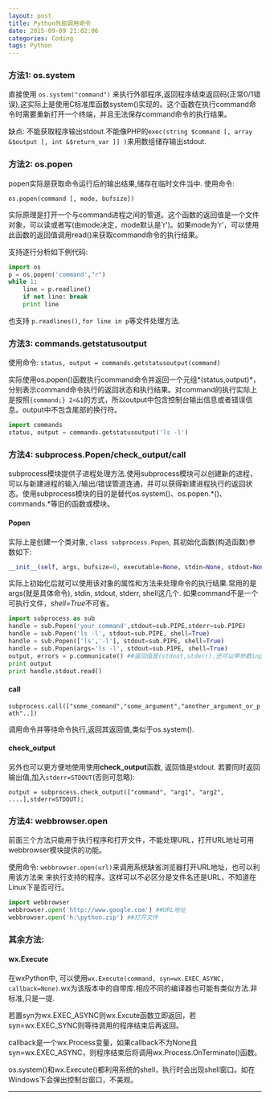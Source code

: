 ```yaml
---
layout: post
title: Python外部调用命令
date: 2015-09-09 21:02:06
categories: Coding
tags: Python
---
```


### 方法1: os.system

直接使用 `os.system("command")` 来执行外部程序,返回程序结束返回码(正常0/1错误),这实际上是使用C标准库函数system()实现的。这个函数在执行command命令时需要重新打开一个终端，并且无法保存command命令的执行结果。

缺点: 不能获取程序输出stdout.不能像PHP的`exec(string $command [, array &$output [, int &$return_var ]] )`来用数组储存输出stdout.

### 方法2: os.popen

popen实际是获取命令运行后的输出结果,储存在临时文件当中. 使用命令: 

`os.popen(command [, mode, bufsize])`

实际原理是打开一个与command进程之间的管道。这个函数的返回值是一个文件对象，可以读或者写(由mode决定，mode默认是’r')。如果mode为’r'，可以使用此函数的返回值调用read()来获取command命令的执行结果。

支持逐行分析如下例代码:

~~~python
import os
p = os.popen('command',"r")
while 1:
    line = p.readline()
    if not line: break
    print line
~~~

也支持 `p.readlines()`, `for line in p`等文件处理方法.

### 方法3: commands.getstatusoutput

使用命令: `status, output = commands.getstatusoutput(command)`

实际使用os.popen()函数执行command命令并返回一个元组*(status,output)*，分别表示command命令执行的返回状态和执行结果。对command的执行实际上是按照`{command;} 2<&1`的方式，所以output中包含控制台输出信息或者错误信息。output中不包含尾部的换行符。

~~~python
import commands
status, output = commands.getstatusoutput('ls -l')
~~~

### 方法4: subprocess.Popen/check_output/call 
subprocess模块提供子进程处理方法.使用subprocess模块可以创建新的进程，可以与新建进程的输入/输出/错误管道连通，并可以获得新建进程执行的返回状态。使用subprocess模块的目的是替代os.system()、os.popen.\*()、commands.\*等旧的函数或模块。

#### Popen

实际上是创建一个类对象, `class subprocess.Popen`, 其初始化函数(构造函数)参数如下:

~~~python
__init__(self, args, bufsize=0, executable=None, stdin=None, stdout=None, stderr=None, preexec_fn=None, close_fds=False, shell=False, cwd=None, env=None, universal_newlines=False, startupinfo=None, creationflags=0)
~~~

实际上初始化后就可以使用该对象的属性和方法来处理命令的执行结果.常用的是args(就是具体命令), stdin, stdout, stderr, shell这几个.
如果command不是一个可执行文件，*shell=True*不可省。

~~~python
import subprocess as sub
handle = sub.Popen('your command',stdout=sub.PIPE,stderr=sub.PIPE)
handle = sub.Popen('ls -l', stdout=sub.PIPE, shell=True)
handle = sub.Popen(['ls','-l'], stdout=sub.PIPE, shell=True)
handle = sub.Popen(args='ls -l', stdout=sub.PIPE, shell=True)
output, errors = p.communicate() ##返回值是(stdout,stderr).还可以带参数input作为stdin
print output
print handle.stdout.read()
~~~

#### call

`subprocess.call(["some_command","some_argument","another_argument_or_path"..])`

调用命令并等待命令执行,返回其返回值,类似于os.system().

#### check_output

另外也可以更方便地使用使用**check_output**函数, 返回值是stdout. 若要同时返回输出值,加入`stderr=STDOUT`(否则可忽略): 

`output = subprocess.check_output(["command", "arg1", "arg2", ....],stderr=STDOUT);` 

### 方法4: webbrowser.open

前面三个方法只能用于执行程序和打开文件，不能处理URL，打开URL地址可用webbrowser模块提供的功能。

使用命令: `webbrowser.open(url)`来调用系统缺省浏览器打开URL地址，也可以利用该方法来
来执行支持的程序。这样可以不必区分是文件名还是URL，不知道在Linux下是否可行。

~~~python
import webbrowser
webbrowser.open('http://www.google.com') ##URL地址
webbrowser.open('h:\python.zip') ##打开文件
~~~


### 其余方法: 

#### wx.Execute

在wxPython中, 可以使用`wx.Execute(command, syn=wx.EXEC_ASYNC, callback=None)`.wx为该版本中的自带库.相应不同的编译器也可能有类似方法.非标准,只是一提.

若置syn为wx.EXEC\_ASYNC则wx.Excute函数立即返回，若syn=wx.EXEC\_SYNC则等待调用的程序结束后再返回。

callback是一个wx.Process变量，如果callback不为None且syn=wx.EXEC_ASYNC，则程序结束后将调用wx.Process.OnTerminate()函数。

os.system()和wx.Execute()都利用系统的shell，执行时会出现shell窗口。如在Windows下会弹出控制台窗口，不美观。




















------
